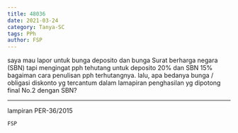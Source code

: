 ```yaml
---
title: 48036
date: 2021-03-24
category: Tanya-SC
tags: PPh
author: FSP
---
```


saya mau lapor untuk bunga deposito dan bunga Surat berharga negara (SBN) tapi mengingat pph tehutang untuk deposito 20% dan SBN 15% bagaiman cara penulisan pph terhutangnya. lalu, apa bedanya bunga / obligasi diskonto yg tercantum dalam lamapiran penghasilan yg dipotong final No.2 dengan SBN?

---

lampiran PER-36/2015

`FSP`
